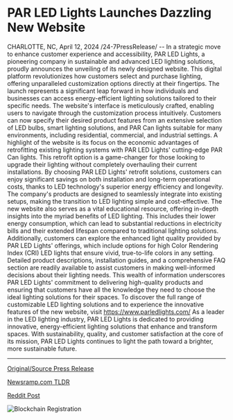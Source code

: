 # PAR LED Lights Launches Dazzling New Website

CHARLOTTE, NC, April 12, 2024 /24-7PressRelease/ -- In a strategic move to enhance customer experience and accessibility, PAR LED Lights, a pioneering company in sustainable and advanced LED lighting solutions, proudly announces the unveiling of its newly designed website. This digital platform revolutionizes how customers select and purchase lighting, offering unparalleled customization options directly at their fingertips.  The launch represents a significant leap forward in how individuals and businesses can access energy-efficient lighting solutions tailored to their specific needs. The website's interface is meticulously crafted, enabling users to navigate through the customization process intuitively. Customers can now specify their desired product features from an extensive selection of LED bulbs, smart lighting solutions, and PAR Can lights suitable for many environments, including residential, commercial, and industrial settings.  A highlight of the website is its focus on the economic advantages of retrofitting existing lighting systems with PAR LED Lights' cutting-edge PAR Can lights. This retrofit option is a game-changer for those looking to upgrade their lighting without completely overhauling their current installations. By choosing PAR LED Lights' retrofit solutions, customers can enjoy significant savings on both installation and long-term operational costs, thanks to LED technology's superior energy efficiency and longevity. The company's products are designed to seamlessly integrate into existing setups, making the transition to LED lighting simple and cost-effective.  The new website also serves as a vital educational resource, offering in-depth insights into the myriad benefits of LED lighting. This includes their lower energy consumption, which can lead to substantial reductions in electricity bills and their extended lifespan compared to traditional lighting solutions. Additionally, customers can explore the enhanced light quality provided by PAR LED Lights' offerings, which include options for high Color Rendering Index (CRI) LED lights that ensure vivid, true-to-life colors in any setting.  Detailed product descriptions, installation guides, and a comprehensive FAQ section are readily available to assist customers in making well-informed decisions about their lighting needs. This wealth of information underscores PAR LED Lights' commitment to delivering high-quality products and ensuring that customers have all the knowledge they need to choose the ideal lighting solutions for their spaces.  To discover the full range of customizable LED lighting solutions and to experience the innovative features of the new website, visit https://www.parledlights.com/  As a leader in the LED lighting industry, PAR LED Lights is dedicated to providing innovative, energy-efficient lighting solutions that enhance and transform spaces. With sustainability, quality, and customer satisfaction at the core of its mission, PAR LED Lights continues to light the path toward a brighter, more sustainable future. 

---

[Original/Source Press Release](https://www.24-7pressrelease.com/press-release/509944/par-led-lights-launches-dazzling-new-website)
                    

[Newsramp.com TLDR](None) 



[Reddit Post](https://www.reddit.com/r/newsramp/comments/1c22wvh/par_led_lights_unveils_new_website_with/) 



![Blockchain Registration](https://cdn.newsramp.app/24-7PressRelease/qrcode/244/12/irisR0hm.webp)